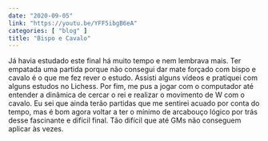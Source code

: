 ```yaml
---
date: "2020-09-05"
link: "https://youtu.be/YFF5ibgB6eA"
categories: [ "blog" ]
title: "Bispo e Cavalo"
---
```

Já havia estudado este final há muito tempo e nem lembrava mais. Ter empatada uma partida porque não consegui dar mate forçado com bispo e cavalo é o que me fez rever o estudo. Assisti alguns vídeos e pratiquei com alguns estudos no Lichess. Por fim, me pus a jogar com o computador até entender a dinâmica de cercar o rei e realizar o movimento de W com o cavalo. Eu sei que ainda terão partidas que me sentirei acuado por conta do tempo, mas é bom agora voltar a ter o mínimo de arcabouço lógico por trás desse fascinante e difícil final. Tão difícil que até GMs não conseguem aplicar às vezes.
